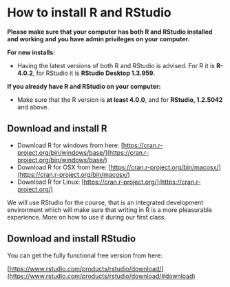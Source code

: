 # How to install R and RStudio

**Please make sure that your computer has both R and RStudio installed and working and you have admin privileges on your computer.**



**For new installs:**

- Having the latest versions of both R and RStudio is advised. For R it is **R-4.0.2**, for RStudio it is  **RStudio Desktop 1.3.959.**


**If you already have R and RStudio on your computer:**

- Make sure that the R version is **at least 4.0.0**, and for **RStudio, 1.2.5042** and above.


## Download and install R


* Download R for windows from here: [https://cran.r-project.org/bin/windows/base/](https://cran.r-project.org/bin/windows/base/)
* Download R for OSX from here: [https://cran.r-project.org/bin/macosx/](https://cran.r-project.org/bin/macosx/)
* Download R for Linux: [https://cran.r-project.org/](https://cran.r-project.org/)


We will use RStudio for the course, that is an integrated development environment which will make sure that writing in R is a more pleasurable experience. More on how to use it during our first class.


## Download and install RStudio


You can get the fully functional free version from here:

[https://www.rstudio.com/products/rstudio/download/](https://www.rstudio.com/products/rstudio/download/#download)
